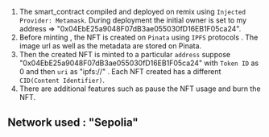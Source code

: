 1. The smart_contract compiled and deployed on remix using `Injected Provider: Metamask`. During deployment the initial owner is set to my address => "0x04EbE25a9048F07dB3ae055030fD16EB1F05ca24".
2. Before minting , the NFT is created on `Pinata` using `IPFS` protocols . The image url as well as the metadata are stored on Pinata.
3. Then the created NFT is minted to a particular `address` suppose "0x04EbE25a9048F07dB3ae055030fD16EB1F05ca24" with `Token ID` as 0 and then `uri` as "ipfs://" . Each NFT created has a different `CID(Content Identifier)`.
4. There are additional features such as pause the NFT usage and burn the NFT.

## Network used : "Sepolia"